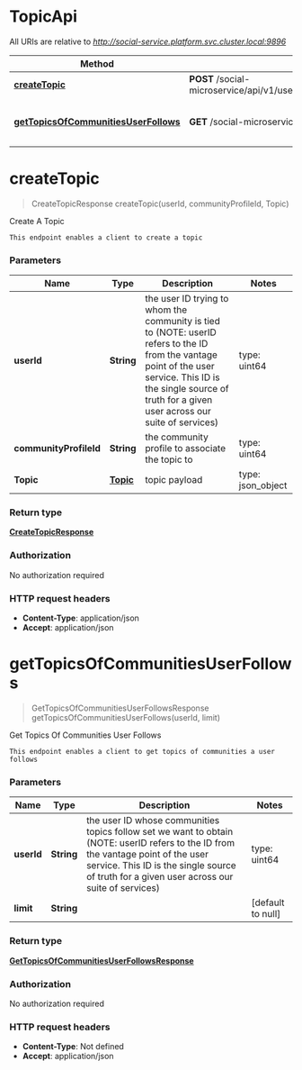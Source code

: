 # TopicApi

All URIs are relative to *http://social-service.platform.svc.cluster.local:9896*

| Method | HTTP request | Description |
|------------- | ------------- | -------------|
| [**createTopic**](TopicApi.md#createTopic) | **POST** /social-microservice/api/v1/users/{userId}/community/{communityProfileId}/topic | Create A Topic |
| [**getTopicsOfCommunitiesUserFollows**](TopicApi.md#getTopicsOfCommunitiesUserFollows) | **GET** /social-microservice/api/v1/users/{userId}/topics | Get Topics Of Communities User Follows |


<a name="createTopic"></a>
# **createTopic**
> CreateTopicResponse createTopic(userId, communityProfileId, Topic)

Create A Topic

    This endpoint enables a client to create a topic

### Parameters

|Name | Type | Description  | Notes |
|------------- | ------------- | ------------- | -------------|
| **userId** | **String**| the user ID trying to whom the community is tied to (NOTE: userID refers to the ID from the vantage point of the user service. This ID is the single source of truth for a given user across our suite of services) | type: uint64 | [default to null] |
| **communityProfileId** | **String**| the community profile to associate the topic to | type: uint64 | [default to null] |
| **Topic** | [**Topic**](../Models/Topic.md)| topic payload | type: json_object | |

### Return type

[**CreateTopicResponse**](../Models/CreateTopicResponse.md)

### Authorization

No authorization required

### HTTP request headers

- **Content-Type**: application/json
- **Accept**: application/json

<a name="getTopicsOfCommunitiesUserFollows"></a>
# **getTopicsOfCommunitiesUserFollows**
> GetTopicsOfCommunitiesUserFollowsResponse getTopicsOfCommunitiesUserFollows(userId, limit)

Get Topics Of Communities User Follows

    This endpoint enables a client to get topics of communities a user follows

### Parameters

|Name | Type | Description  | Notes |
|------------- | ------------- | ------------- | -------------|
| **userId** | **String**| the user ID whose communities topics follow set we want to obtain (NOTE: userID refers to the ID from the vantage point of the user service. This ID is the single source of truth for a given user across our suite of services) | type: uint64 | [default to null] |
| **limit** | **String**|  | [default to null] |

### Return type

[**GetTopicsOfCommunitiesUserFollowsResponse**](../Models/GetTopicsOfCommunitiesUserFollowsResponse.md)

### Authorization

No authorization required

### HTTP request headers

- **Content-Type**: Not defined
- **Accept**: application/json

